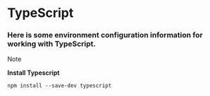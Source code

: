 # TypeScript
### Here is some environment configuration information for working with TypeScript.



> [!NOTE]
> **Install Typescript**
> 
> `npm install --save-dev typescript`
